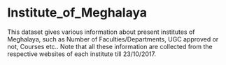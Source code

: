 # Institute_of_Meghalaya
This dataset gives various information about present institutes of Meghalaya, such as Number of Faculties/Departments, UGC approved or not, Courses etc.. Note that all these information are collected from the respective websites of each institute till 23/10/2017.
